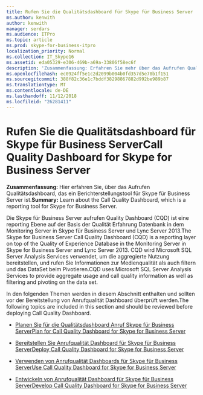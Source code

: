 ```yaml
---
title: Rufen Sie die Qualitätsdashboard für Skype für Business Server
ms.author: kenwith
author: kenwith
manager: serdars
ms.audience: ITPro
ms.topic: article
ms.prod: skype-for-business-itpro
localization_priority: Normal
ms.collection: IT_Skype16
ms.assetid: eda05329-e306-469b-a69a-33806f58ec6f
description: 'Zusammenfassung: Erfahren Sie mehr über das Aufrufen Qualitätsdashboard mit ein Berichterstellungstool für Skype für Business Server ist.'
ms.openlocfilehash: ec0924ff5e1c2d2099b004b0fd357d5e70b1f151
ms.sourcegitcommit: 388f82c36e1c7bddf38298867882d992be989b87
ms.translationtype: MT
ms.contentlocale: de-DE
ms.lasthandoff: 11/12/2018
ms.locfileid: "26281411"
---
```

# <a name="call-quality-dashboard-for-skype-for-business-server"></a><span data-ttu-id="946b8-103">Rufen Sie die Qualitätsdashboard für Skype für Business Server</span><span class="sxs-lookup"><span data-stu-id="946b8-103">Call Quality Dashboard for Skype for Business Server</span></span>
 
<span data-ttu-id="946b8-104">**Zusammenfassung:** Hier erfahren Sie, über das Aufrufen Qualitätsdashboard, das ein Berichterstellungstool für Skype für Business Server ist.</span><span class="sxs-lookup"><span data-stu-id="946b8-104">**Summary:** Learn about the Call Quality Dashboard, which is a reporting tool for Skype for Business Server.</span></span>
 
<span data-ttu-id="946b8-105">Die Skype für Business Server aufrufen Quality Dashboard (CQD) ist eine reporting Ebene auf der Basis der Qualität Erfahrung Datenbank in dem Monitoring Server in Skype für Business Server und Lync Server 2013.</span><span class="sxs-lookup"><span data-stu-id="946b8-105">The Skype for Business Server Call Quality Dashboard (CQD) is a reporting layer on top of the Quality of Experience Database in the Monitoring Server in Skype for Business Server and Lync Server 2013.</span></span> <span data-ttu-id="946b8-106">CQD wird Microsoft SQL Server Analysis Services verwendet, um die aggregierte Nutzung bereitstellen, und rufen Sie Informationen zur Medienqualität als auch filtern und das DataSet beim Pivotieren.</span><span class="sxs-lookup"><span data-stu-id="946b8-106">CQD uses Microsoft SQL Server Analysis Services to provide aggregate usage and call quality information as well as filtering and pivoting on the data set.</span></span>
  
<span data-ttu-id="946b8-107">In den folgenden Themen werden in diesem Abschnitt enthalten und sollten vor der Bereitstellung von Anrufqualität Dashboard überprüft werden.</span><span class="sxs-lookup"><span data-stu-id="946b8-107">The following topics are included in this section and should be reviewed before deploying Call Quality Dashboard.</span></span>
  
- [<span data-ttu-id="946b8-108">Planen Sie für die Qualitätsdashboard Anruf Skype für Business Server</span><span class="sxs-lookup"><span data-stu-id="946b8-108">Plan for Call Quality Dashboard for Skype for Business Server</span></span>](plan.md)
    
- [<span data-ttu-id="946b8-109">Bereitstellen Sie Anrufqualität Dashboard für Skype für Business Server</span><span class="sxs-lookup"><span data-stu-id="946b8-109">Deploy Call Quality Dashboard for Skype for Business Server</span></span>](deploy-0.md)
    
- [<span data-ttu-id="946b8-110">Verwenden von Anrufqualität Dashboards für Skype für Business Server</span><span class="sxs-lookup"><span data-stu-id="946b8-110">Use Call Quality Dashboard for Skype for Business Server</span></span>](use.md)
    
- [<span data-ttu-id="946b8-111">Entwickeln von Anrufqualität Dashboard für Skype für Business Server</span><span class="sxs-lookup"><span data-stu-id="946b8-111">Develop Call Quality Dashboard for Skype for Business Server</span></span>](develop.md)
    

